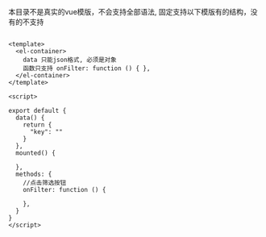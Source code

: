 本目录不是真实的vue模版，不会支持全部语法, 固定支持以下模版有的结构，没有的不支持

````vue

<template>
  <el-container>
    data 只能json格式, 必须是对象
    函数只支持 onFilter: function () { },
  </el-container>
</template>

<script>

export default {
  data() {
    return {
      "key": ""
    }
  },
  mounted() {

  },
  methods: {
    //点击筛选按钮
    onFilter: function () {

    },
  }
}
</script>
````